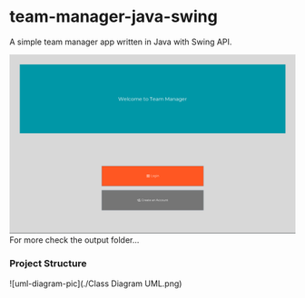 # team-manager-java-swing
A simple team manager app written in Java with Swing API.


![menu-gui-pic](./output/GUI/menu.png)
For more check the output folder...

### Project Structure

![uml-diagram-pic](./Class Diagram UML.png)
